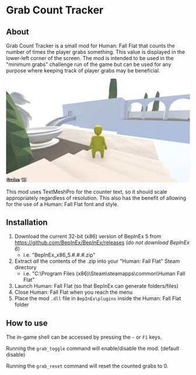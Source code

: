 # Grab Count Tracker
## About
<!-- ####################################################################### -->
Grab Count Tracker is a small mod for Human: Fall Flat that counts the number of
times the player grabs something. This value is displayed in the lower-left
corner of the screen. The mod is intended to be used in the "minimum grabs"
challenge run of the game but can be used for any purpose where keeping track of
player grabs may be beneficial.

![Grab counter in lower-left corner](/counter_example_image.png)

This mod uses TextMeshPro for the counter text, so it should scale appropriately
regardless of resolution. This also has the benefit of allowing for the use of a
Human: Fall Flat font and style.
## Installation
1)	Download the current 32-bit (x86) version of BepInEx 5 from
https://github.com/BepInEx/BepInEx/releases (*do not download BepInEx 6*)
    - i.e. "BepInEx_x86_5.#.#.#.zip"
3)	Extract *all* the contents of the .zip into your "Human: Fall Flat" Steam
directory
    - i.e. "C:\Program Files (x86)\Steam\steamapps\common\Human Fall Flat"
5)	Launch Human: Fall Flat (so that BepInEx can generate folders/files)
6)	Close Human: Fall Flat when you reach the menu
4)	Place the mod `.dll` file in `BepInEx\plugins` inside the Human: Fall Flat
folder
## How to use
The in-game shell can be accessed by pressing the `~` or `F1` keys.

Running the `grab_toggle` command will enable/disable the mod. (default disable)

Running the `grab_reset` command will reset the counted grabs to 0.